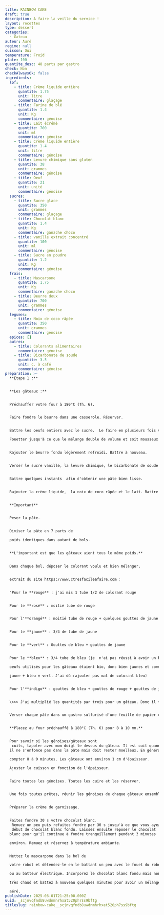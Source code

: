 ```yaml
---
title: RAINBOW CAKE
draft: true
description: A faire la veille du service !
layout: recettes
type: dessert
categories:
  - Gateau
auteur: Auré
regime: null
cuisson: Oui
temperature: Froid
plate: 100
quantite_desc: 48 parts par gastro
check: Non
checkAlwaysOk: false
ingredients:
  lof:
    - title: Crème liquide entière
      quantite: 1.75
      unit: litre
      commentaire: glaçage
    - title: Farine de blé
      quantite: 1.4
      unit: Kg
      commentaire: génoise
    - title: Lait écrémé
      quantite: 700
      unit: ml
      commentaire: génoise
    - title: Crème liquide entière
      quantite: 1.4
      unit: litre
      commentaire: génoise
    - title: Levure chimique sans gluten
      quantite: 38
      unit: grammes
      commentaire: génoise
    - title: Oeuf
      quantite: 21
      unit: unité
      commentaire: génoise
  sucres:
    - title: Sucre glace
      quantite: 350
      unit: grammes
      commentaire: glaçage
    - title: Chocolat blanc
      quantite: 1.4
      unit: Kg
      commentaire: ganache choco
    - title: vanille extrait concentré
      quantite: 100
      unit: ml
      commentaire: génoise
    - title: Sucre en poudre
      quantite: 1.2
      unit: Kg
      commentaire: génoise
  frais:
    - title: Mascarpone
      quantite: 1.75
      unit: Kg
      commentaire: ganache choco
    - title: Beurre doux
      quantite: 700
      unit: grammes
      commentaire: génoise
  legumes:
    - title: Noix de coco râpée
      quantite: 350
      unit: grammes
      commentaire: génoise
  epices: []
  autres:
    - title: Colorants alimentaires
      commentaire: génoise
    - title: Bicarbonate de soude
      quantite: 3.5
      unit: c. à café
      commentaire: génoise
preparation: >-
  **Etape 1 :**


  **Les gâteaux :**


  Préchauffer votre four à 180°C (Th. 6).


  Faire fondre le beurre dans une casserole. Réserver.


  Battre les oeufs entiers avec le sucre.  Le faire en plusieurs fois vu les quantités. Il est préférable de faire deux gâteaux par deux gâteaux.

  Fouetter jusqu'à ce que le mélange double de volume et soit mousseux. 


  Rajouter le beurre fondu légèrement refroidi. Battre à nouveau.


  Verser le sucre vanillé, la levure chimique, le bicarbonate de soude et la farine.


  Battre quelques instants  afin d'obtenir une pâte bien lisse.


  Rajouter la crème liquide,  la noix de coco râpée et le lait. Battre à nouveau.


  **Important**


  Peser la pâte.


  Diviser la pâte en 7 parts de 

  poids identiques dans autant de bols.


  **L'important est que les gâteaux aient tous le même poids.**


  Dans chaque bol, déposer le colorant voulu et bien mélanger.


  extrait du site https://www.ctresfacileafaire.com :


  "Pour le **rouge** : j'ai mis 1 tube 1/2 de colorant rouge


  Pour le **rosé** : moitié tube de rouge


  Pour l'**orangé** : moitié tube de rouge + quelques gouttes de jaune


  Pour le **jaune** : 3/4 de tube de jaune


  Pour le **vert** : Gouttes de bleu + gouttes de jaune


  Pour le **bleu** : 3/4 tube de bleu (je  n'ai pas réussi à avoir un beau bleu car les 

  oeufs utilisés pour les gâteaux étaient bio, donc bien jaunes et comme 

  jaune + bleu = vert. J'ai dû rajouter pas mal de colorant bleu)


  Pour l'**indigo** : gouttes de bleu + gouttes de rouge + gouttes de jaune"


  \>>> J'ai multiplié les quantités par trois pour un gâteau. Donc il faut beaucoup beaucoup de colorants!!!


  Verser chaque pâte dans un gastro sulfurisé d'une feuille de papier cuisson.


  **Placez au four préchauffé à 180°C (Th. 6) pour 8 à 10 mn.**


  Pour savoir si les génoises/gâteaux sont
   cuits, tapoter avec mon doigt le dessus du gâteau. Il est cuit quand 
  il ne s'enfonce pas dans la pâte mais doit rester moelleux. En général 

  compter 8 à 9 minutes. Les gâteaux ont environ 1 cm d'épaisseur. 

  Ajuster la cuisson en fonction de l'épaisseur.


  Faire toutes les génoises. Toutes les cuire et les réserver.


  Une fois toutes prêtes, réunir les génoises de chaque gâteaux ensemble. Les placer les côte à côte pour une meilleure organisation.


  Préparer la crème de garnissage.


  Faites fondre 30 s votre chocolat blanc.
   Remuez un peu puis refaites fondre par 30 s jusqu'à ce que vous ayez un
   début de chocolat blanc fondu. Laissez ensuite reposer le chocolat 
  blanc pour qu'il continue à fondre tranquillement pendant 3 minutes 

  environ. Remuez et réservez à température ambiante.


  Mettez le mascarpone dans le bol de 

  votre robot et détendez-le en le battant un peu avec le fouet du robot 

  ou au batteur électrique. Incorporez le chocolat blanc fondu mais non 

  très chaud et battez à nouveau quelques minutes pour avoir un mélange 

  aéré.
publishDate: 2025-06-01T21:25:00.000Z
uuid: _scjnvqfndb8uwdnmhrhxat520ph7ss9bftg
titleslug: rainbow-cake__scjnvqfndb8uwdnmhrhxat520ph7ss9bftg
---
```

